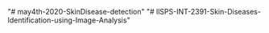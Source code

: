 "# may4th-2020-SkinDisease-detection" 
"# llSPS-INT-2391-Skin-Diseases-Identification-using-Image-Analysis" 
